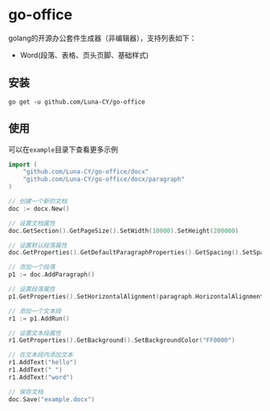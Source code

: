 # go-office

golang的开源办公套件生成器（非编辑器），支持列表如下：

- Word(段落、表格、页头页脚、基础样式)

## 安装

`go get -u github.com/Luna-CY/go-office`

## 使用

可以在`example`目录下查看更多示例

```go
import (
    "github.com/Luna-CY/go-office/docx"
    "github.com/Luna-CY/go-office/docx/paragraph"
)

// 创建一个新的文档
doc := docx.New()

// 设置文档属性
doc.GetSection().GetPageSize().SetWidth(10000).SetHeight(200000)

// 设置默认段落属性
doc.GetProperties().GetDefaultParagraphProperties().GetSpacing().SetSpace(360)

// 添加一个段落
p1 := doc.AddParagraph()

// 设置段落属性
p1.GetProperties().SetHorizontalAlignment(paragraph.HorizontalAlignmentCenter)

// 添加一个文本段
r1 := p1.AddRun()

// 设置文本段属性
r1.GetProperties().GetBackground().SetBackgroundColor("FF0000")

// 在文本段内添加文本
r1.AddText("hello")
r1.AddText(" ")
r1.AddText("word")

// 保存文档
doc.Save("example.docx")
```

